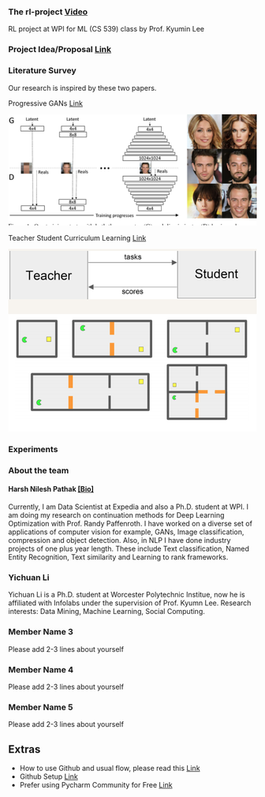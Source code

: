 ### The rl-project [Video](https://www.youtube.com/watch?v=O2swIIuimZA)
RL project at WPI for ML (CS 539) class by Prof. Kyumin Lee

### Project Idea/Proposal [Link](https://github.com/harsh306/rl-project/tree/master/prj_images/docs)


### Literature Survey
Our research is inspired by these two papers.
 
Progressive GANs [Link](https://arxiv.org/abs/1710.10196)

![Progressive GANs](https://raw.githubusercontent.com/harsh306/rl-project/master/prj_images/progan.png)

Teacher Student Curriculum Learning [Link](https://arxiv.org/pdf/1707.00183.pdf)

![TSCL](https://raw.githubusercontent.com/harsh306/rl-project/master/prj_images/tscl.png)
 

### Experiments



### About the team 
#### Harsh Nilesh Pathak [[Bio]](https://sites.google.com/view/harshnpathak/research)

Currently, I am Data Scientist at Expedia and also a Ph.D. student at WPI. I am doing my research on continuation methods for Deep Learning Optimization with Prof. Randy Paffenroth. 
I have worked on a diverse set of applications of computer vision for example, GANs, Image classification, compression and object detection. Also, in NLP I have done industry projects of one plus year length. 
These include Text classification, Named Entity Recognition, Text similarity and Learning to rank frameworks. 

### Yichuan Li
Yichuan Li is a Ph.D. student at Worcester Polytechnic Institue, now he is affiliated with Infolabs under the supervision of Prof. Kyumn Lee. 
Research interests: Data Mining, Machine Learning, Social Computing. 

### Member Name 3

Please add  2-3 lines about yourself

### Member Name 4
Please add  2-3 lines about yourself

### Member Name 5
Please add  2-3 lines about yourself

## Extras
- How to use Github and usual flow, please read this [Link](https://guides.github.com/introduction/git-handbook/)
- Github Setup [Link](https://git-scm.com/book/en/v2/Getting-Started-First-Time-Git-Setup)
- Prefer using Pycharm Community for Free [Link](https://www.jetbrains.com/pycharm/download/)   


